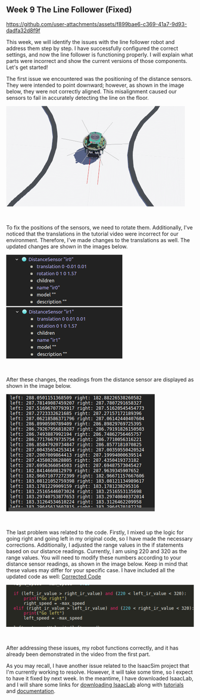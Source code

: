 ## Week 9 The Line Follower (Fixed)


https://github.com/user-attachments/assets/f899bae6-c369-41a7-9d93-dadfa32d8f9f

This week, we will identify the issues with the line follower robot and address them step by step. I have successfully configured the correct settings, and now the line follower is functioning properly. I will explain what parts were incorrect and show the current versions of those components. Let's get started!

The first issue we encountered was the positioning of the distance sensors. They were intended to point downward; however, as shown in the image below, they were not correctly aligned. This misalignment caused our sensors to fail in accurately detecting the line on the floor.
</br>

![wrong sensor positions](wrong_sensor_location.png)

</br>

To fix the positions of the sensors, we need to rotate them. Additionally, I've noticed that the translations in the tutorial video were incorrect for our environment. Therefore, I've made changes to the translations as well. The updated changes are shown in the images below.
</br>

![ir0](correct_ds_change2.png)
![ir1](correc_ds_change.png)

</br>

After these changes, the readings from the distance sensor are displayed as shown in the image below.
</br>

![ds readings](ds_readings.png)

</br>

The last problem was related to the code. Firstly, I mixed up the logic for going right and going left in my original code, so I have made the necessary corrections. Additionally, I adjusted the range values in the if statements based on our distance readings. Currently, I am using 220 and 320 as the range values. You will need to modify these numbers according to your distance sensor readings, as shown in the image below. Keep in mind that these values may differ for your specific case. I have included all the updated code as well: [Corrected Code](line_follow.py)
</br>

![corrected part](corrected_code.png)

</br>

After addressing these issues, my robot functions correctly, and it has already been demonstrated in the video from the first part.

As you may recall, I have another issue related to the IsaacSim project that I'm currently working to resolve. However, it will take some time, so I expect to have it fixed by next week. In the meantime, I have downloaded IsaacLab, and I will share some links for [downloading IsaacLab](https://isaac-sim.github.io/IsaacLab/main/source/setup/quickstart.html
) along with [tutorials](https://isaac-sim.github.io/IsaacLab/main/source/tutorials/index.html
) and [documentation](https://isaac-sim.github.io/IsaacLab/main/index.html).



